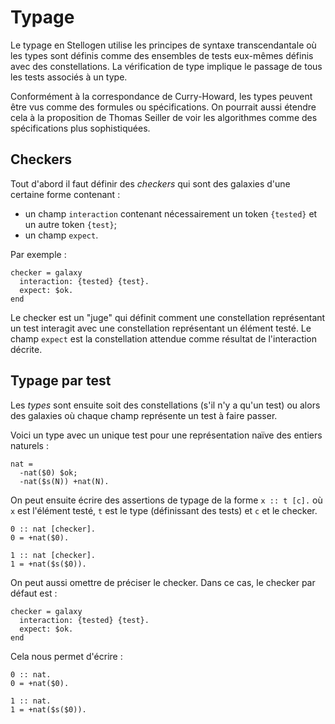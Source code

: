 # Typage

Le typage en Stellogen utilise les principes de syntaxe transcendantale
où les types sont définis comme des ensembles de tests eux-mêmes définis
avec des constellations. La vérification de type implique le passage de tous
les tests associés à un type.

Conformément à la correspondance de Curry-Howard, les types peuvent être vus
comme des formules ou spécifications. On pourrait aussi étendre cela à la
proposition de Thomas Seiller de voir les algorithmes comme des spécifications
plus sophistiquées.

## Checkers

Tout d'abord il faut définir des *checkers* qui sont des galaxies d'une
certaine forme contenant :
- un champ `interaction` contenant nécessairement un token `{tested}` et un
autre token `{test}`;
- un champ `expect`.

Par exemple :

```
checker = galaxy
  interaction: {tested} {test}.
  expect: $ok.
end
```

Le checker est un "juge" qui définit comment une constellation représentant
un test interagit avec une constellation représentant un élément testé.
Le champ `expect` est la constellation attendue comme résultat de l'interaction
décrite.

## Typage par test

Les *types* sont ensuite soit des constellations (s'il n'y a qu'un test)
ou alors des galaxies où chaque champ représente un test à faire passer.

Voici un type avec un unique test pour une représentation naïve des entiers
naturels :

```
nat =
  -nat($0) $ok;
  -nat($s(N)) +nat(N).
```

On peut ensuite écrire des assertions de typage de la forme `x :: t [c].` où
`x` est l'élément testé, `t` est le type (définissant des tests) et `c` et le
checker.

```
0 :: nat [checker].
0 = +nat($0).

1 :: nat [checker].
1 = +nat($s($0)).
```

On peut aussi omettre de préciser le checker. Dans ce cas, le checker par
défaut est :

```
checker = galaxy
  interaction: {tested} {test}.
  expect: $ok.
end
```

Cela nous permet d'écrire :

```
0 :: nat.
0 = +nat($0).

1 :: nat.
1 = +nat($s($0)).
```
